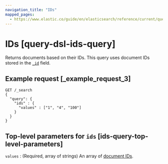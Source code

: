 ```yaml
---
navigation_title: "IDs"
mapped_pages:
  - https://www.elastic.co/guide/en/elasticsearch/reference/current/query-dsl-ids-query.html
---
```


# IDs [query-dsl-ids-query]


Returns documents based on their IDs. This query uses document IDs stored in the [`_id`](/reference/elasticsearch/mapping-reference/mapping-id-field.md) field.

## Example request [_example_request_3]

```console
GET /_search
{
  "query": {
    "ids" : {
      "values" : ["1", "4", "100"]
    }
  }
}
```


## Top-level parameters for `ids` [ids-query-top-level-parameters]

`values`
:   (Required, array of strings) An array of [document IDs](/reference/elasticsearch/mapping-reference/mapping-id-field.md).


